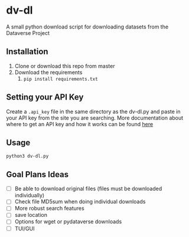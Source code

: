 # dv-dl
A small python download script for downloading datasets from the Dataverse Project

## Installation

1. Clone or download this repo from master
2. Download the requirements
   1. `pip install requirements.txt`

## Setting your API Key

Create a `.api_key` file in the same directory as the dv-dl.py and paste in your API key from the site you are searching. More documentation about where to get an API key and how it works can be found [here](https://guides.dataverse.org/en/5.11/api/intro.html#what-is-an-api)

## Usage

`python3 dv-dl.py`

## Goal Plans Ideas

- [ ] Be able to download original files (files must be downloaded individually)
- [ ] Check file MD5sum when doing individual downloads
- [ ] More robust search features
- [ ] save location
- [ ] Options for wget or pydataverse downloads
- [ ] TUI/GUI